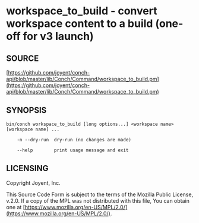 # workspace\_to\_build - convert workspace content to a build (one-off for v3 launch)

## SOURCE

[https://github.com/joyent/conch-api/blob/master/lib/Conch/Command/workspace_to_build.pm](https://github.com/joyent/conch-api/blob/master/lib/Conch/Command/workspace_to_build.pm)

## SYNOPSIS

```
bin/conch workspace_to_build [long options...] <workspace name> [workspace name] ...

    -n --dry-run  dry-run (no changes are made)

    --help        print usage message and exit
```

## LICENSING

Copyright Joyent, Inc.

This Source Code Form is subject to the terms of the Mozilla Public License,
v.2.0. If a copy of the MPL was not distributed with this file, You can obtain
one at [https://www.mozilla.org/en-US/MPL/2.0/](https://www.mozilla.org/en-US/MPL/2.0/).
